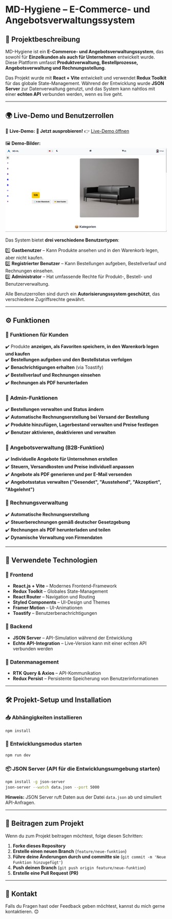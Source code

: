 # **MD-Hygiene – E-Commerce- und Angebotsverwaltungssystem**

## 🚀 **Projektbeschreibung**
MD-Hygiene ist ein **E-Commerce- und Angebotsverwaltungssystem**, das sowohl für **Einzelkunden als auch für Unternehmen** entwickelt wurde. Diese Plattform umfasst **Produktverwaltung, Bestellprozesse, Angebotsverwaltung und Rechnungsstellung**.

Das Projekt wurde mit **React + Vite** entwickelt und verwendet **Redux Toolkit** für das globale State-Management. Während der Entwicklung wurde **JSON Server** zur Datenverwaltung genutzt, und das System kann nahtlos mit einer **echten API** verbunden werden, wenn es live geht.

---

## 🌍 **Live-Demo und Benutzerrollen**
🔗 **Live-Demo:** 
**🚀 Jetzt ausprobieren!** 👉 [Live-Demo öffnen](https://md-hygiene.onrender.com/)

🖼️ **Demo-Bilder:** 
![Live-Demo Vorschau](./demo.png)

Das System bietet **drei verschiedene Benutzertypen**:

1️⃣ **Gastbenutzer** – Kann Produkte ansehen und in den Warenkorb legen, aber nicht kaufen.  
2️⃣ **Registrierter Benutzer** – Kann Bestellungen aufgeben, Bestellverlauf und Rechnungen einsehen.  
3️⃣ **Administrator** – Hat umfassende Rechte für Produkt-, Bestell- und Benutzerverwaltung.  

Alle Benutzerrollen sind durch ein **Autorisierungssystem geschützt**, das verschiedene Zugriffsrechte gewährt.

---

## ⚙️ **Funktionen**
### 🛒 **Funktionen für Kunden**
✔️ Produkte **anzeigen, als Favoriten speichern, in den Warenkorb legen und kaufen**  
✔️ **Bestellungen aufgeben und den Bestellstatus verfolgen**  
✔️ **Benachrichtigungen erhalten** (via Toastify)  
✔️ **Bestellverlauf und Rechnungen einsehen**  
✔️ **Rechnungen als PDF herunterladen**  

### 🏢 **Admin-Funktionen**
✔️ **Bestellungen verwalten und Status ändern**  
✔️ **Automatische Rechnungserstellung bei Versand der Bestellung**  
✔️ **Produkte hinzufügen, Lagerbestand verwalten und Preise festlegen**  
✔️ **Benutzer aktivieren, deaktivieren und verwalten**  

### 📑 **Angebotsverwaltung (B2B-Funktion)**
✔️ **Individuelle Angebote für Unternehmen erstellen**  
✔️ **Steuern, Versandkosten und Preise individuell anpassen**  
✔️ **Angebote als PDF generieren und per E-Mail versenden**  
✔️ **Angebotsstatus verwalten ("Gesendet", "Ausstehend", "Akzeptiert", "Abgelehnt")**  

### 📜 **Rechnungsverwaltung**
✔️ **Automatische Rechnungserstellung**  
✔️ **Steuerberechnungen gemäß deutscher Gesetzgebung**  
✔️ **Rechnungen als PDF herunterladen und teilen**  
✔️ **Dynamische Verwaltung von Firmendaten**  

---

## 🔧 **Verwendete Technologien**
### 📌 **Frontend**
- **React.js + Vite** – Modernes Frontend-Framework
- **Redux Toolkit** – Globales State-Management
- **React Router** – Navigation und Routing
- **Styled Components** – UI-Design und Themes
- **Framer Motion** – UI-Animationen
- **Toastify** – Benutzerbenachrichtigungen

### 📌 **Backend**
- **JSON Server** – API-Simulation während der Entwicklung
- **Echte API-Integration** – Live-Version kann mit einer echten API verbunden werden

### 📌 **Datenmanagement**
- **RTK Query & Axios** – API-Kommunikation
- **Redux Persist** – Persistente Speicherung von Benutzerinformationen

---

## 🛠 **Projekt-Setup und Installation**
### 📥 **Abhängigkeiten installieren**
```sh
npm install
```

### 🚀 **Entwicklungsmodus starten**
```sh
npm run dev
```

### 📦 **JSON Server (API für die Entwicklungsumgebung starten)**
```sh
npm install -g json-server
json-server --watch data.json --port 5000
```
**Hinweis:** JSON Server ruft Daten aus der Datei `data.json` ab und simuliert API-Anfragen.

---

## 🔄 **Beitragen zum Projekt**
Wenn du zum Projekt beitragen möchtest, folge diesen Schritten:

1. **Forke dieses Repository**  
2. **Erstelle einen neuen Branch** (`feature/neue-funktion`)  
3. **Führe deine Änderungen durch und committe sie** (`git commit -m 'Neue Funktion hinzugefügt'`)  
4. **Push deinen Branch** (`git push origin feature/neue-funktion`)  
5. **Erstelle eine Pull Request (PR)**  

---

## 📩 **Kontakt**
Falls du Fragen hast oder Feedback geben möchtest, kannst du mich gerne kontaktieren. 😊




